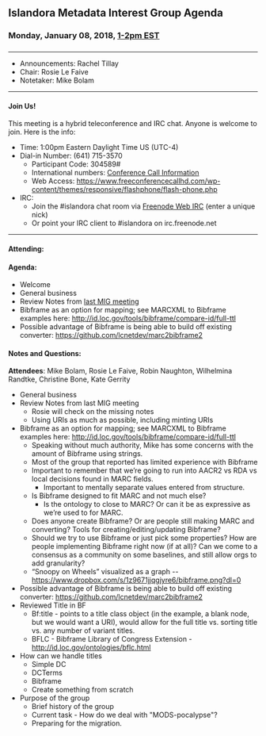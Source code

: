 ## Islandora Metadata Interest Group Agenda
### Monday, January 08, 2018, [1-2pm EST](http://www.thetimezoneconverter.com/?t=1%20pm&tz=Toronto&)
### 
---
* Announcements: Rachel Tillay
* Chair: Rosie Le Faive   
* Notetaker: Mike Bolam
---

#### Join Us!
This meeting is a hybrid teleconference and IRC chat. Anyone is welcome to join. Here is the info:
* Time: 1:00pm Eastern Daylight Time US (UTC-4)
* Dial-in Number: (641) 715-3570
  * Participant Code: 304589#
  * International numbers: [Conference Call Information](https://github.com/Islandora-CLAW/CLAW/wiki/Conference-Call-Information)
  * Web Access: https://www.freeconferencecallhd.com/wp-content/themes/responsive/flashphone/flash-phone.php
* IRC:
  * Join the #islandora chat room via [Freenode Web IRC](http://webchat.freenode.net/) (enter a unique nick)
  * Or point your IRC client to #islandora on irc.freenode.net
---

#### Attending:

#### Agenda:
* Welcome
* General business
* Review Notes from [last MIG meeting](https://github.com/islandora-interest-groups/Islandora-Metadata-Interest-Group/blob/main/Meetings/2017_12_11.md)
* Bibframe as an option for mapping; see MARCXML to Bibframe examples here: http://id.loc.gov/tools/bibframe/compare-id/full-ttl
* Possible advantage of Bibframe is being able to build off existing converter: https://github.com/lcnetdev/marc2bibframe2

#### Notes and Questions:
**Attendees**: Mike Bolam, Rosie Le Faive, Robin Naughton, Wilhelmina Randtke, Christine Bone, Kate Gerrity
* General business
* Review Notes from last MIG meeting
     * Rosie will check on the missing notes
     * Using URIs as much as possible, including minting URIs
* Bibframe as an option for mapping; see MARCXML to Bibframe examples here: http://id.loc.gov/tools/bibframe/compare-id/full-ttl
     * Speaking without much authority, Mike has some concerns with the amount of Bibframe using strings.
     * Most of the group that reported has limited experience with Bibframe
     * Important to remember that we’re going to run into AACR2 vs RDA vs local decisions found in MARC fields. 
         * Important to mentally separate values entered from structure.
     * Is Bibframe designed to fit MARC and not much else?
         * Is the ontology to close to MARC? Or can it be as expressive as we’re used to for MARC.
     * Does anyone create Bibframe? Or are people still making MARC and converting? Tools for creating/editing/updating Bibframe?
     * Should we try to use Bibframe or just pick some properties? How are people implementing Bibframe right now (if at all)? Can we come to a consensus as a community on some baselines, and still allow orgs to add granularity?
     * “Snoopy on Wheels” visualized as a graph -- https://www.dropbox.com/s/1z9671jjqgjyre6/bibframe.png?dl=0 
* Possible advantage of Bibframe is being able to build off existing converter: https://github.com/lcnetdev/marc2bibframe2
* Reviewed Title in BF
     * Bf:title - points to a title class object (in the example, a blank node, but we would want a URI), would allow for the full title vs. sorting title vs. any number of variant titles.
     * BFLC - Bibframe Library of Congress Extension - http://id.loc.gov/ontologies/bflc.html 
* How can we handle titles
     * Simple DC 
     * DCTerms
     * Bibframe
     * Create something from scratch
* Purpose of the group
     * Brief history of the group
     * Current task - How do we deal with "MODS-pocalypse"?
     * Preparing for the migration. 
